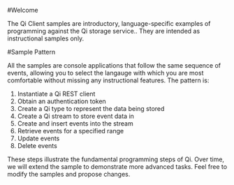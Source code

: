 #Welcome

The Qi Client samples are introductory, language-specific examples of programming against the Qi storage service..  They are intended as instructional samples only.  

#Sample Pattern

All the samples are console applications that follow the same sequence of events, allowing you to select the langauge with which you are most comfortable without missing any instructional features.  The pattern is:

1. Instantiate a Qi REST client
2. Obtain an authentication token
3. Create a Qi type to represent the data being stored
4. Create a Qi stream to store event data in
5. Create and insert events into the stream
6. Retrieve events for a specified range
7. Update events
8. Delete events

These steps illustrate the fundamental programming steps of Qi.  Over time, we will extend the sample to demonstrate more advanced tasks.  Feel free to modify the samples and propose changes.
